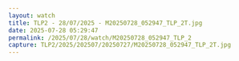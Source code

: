 ```yaml
---
layout: watch
title: TLP2 - 28/07/2025 - M20250728_052947_TLP_2T.jpg
date: 2025-07-28 05:29:47
permalink: /2025/07/28/watch/M20250728_052947_TLP_2
capture: TLP2/2025/202507/20250727/M20250728_052947_TLP_2T.jpg
---
```

